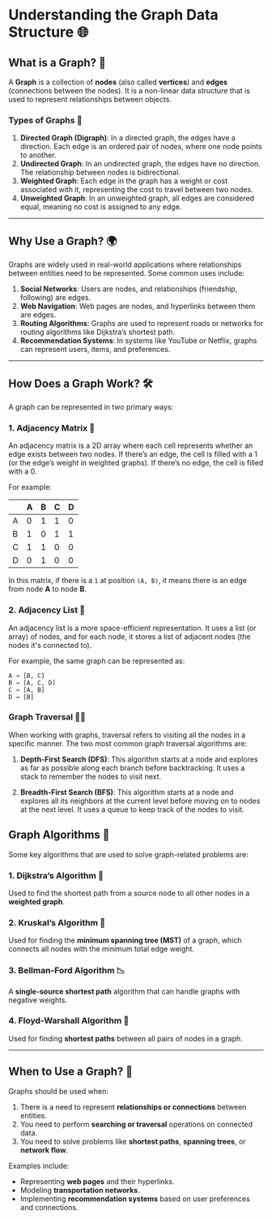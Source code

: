 # Understanding the Graph Data Structure 🌐

## What is a Graph? 🤔

A **Graph** is a collection of **nodes** (also called **vertices**) and **edges** (connections between the nodes). It is a non-linear data structure that is used to represent relationships between objects.

### Types of Graphs 🔄

1. **Directed Graph (Digraph)**: In a directed graph, the edges have a direction. Each edge is an ordered pair of nodes, where one node points to another.
2. **Undirected Graph**: In an undirected graph, the edges have no direction. The relationship between nodes is bidirectional.
3. **Weighted Graph**: Each edge in the graph has a weight or cost associated with it, representing the cost to travel between two nodes.
4. **Unweighted Graph**: In an unweighted graph, all edges are considered equal, meaning no cost is assigned to any edge.

---

## Why Use a Graph? 🌍

Graphs are widely used in real-world applications where relationships between entities need to be represented. Some common uses include:

1. **Social Networks**: Users are nodes, and relationships (friendship, following) are edges.
2. **Web Navigation**: Web pages are nodes, and hyperlinks between them are edges.
3. **Routing Algorithms**: Graphs are used to represent roads or networks for routing algorithms like Dijkstra’s shortest path.
4. **Recommendation Systems**: In systems like YouTube or Netflix, graphs can represent users, items, and preferences.

---

## How Does a Graph Work? 🛠️

A graph can be represented in two primary ways:

### 1. **Adjacency Matrix** 🧮

An adjacency matrix is a 2D array where each cell represents whether an edge exists between two nodes. If there’s an edge, the cell is filled with a 1 (or the edge’s weight in weighted graphs). If there’s no edge, the cell is filled with a 0.

For example:

|     | A | B | C | D |
| --- | --- | --- | --- | --- |
| A   | 0 | 1 | 1 | 0 |
| B   | 1 | 0 | 1 | 1 |
| C   | 1 | 1 | 0 | 0 |
| D   | 0 | 1 | 0 | 0 |

In this matrix, if there is a `1` at position `(A, B)`, it means there is an edge from node **A** to node **B**.

### 2. **Adjacency List** 📜

An adjacency list is a more space-efficient representation. It uses a list (or array) of nodes, and for each node, it stores a list of adjacent nodes (the nodes it's connected to).

For example, the same graph can be represented as:

```
A → [B, C]
B → [A, C, D]
C → [A, B]
D → [B]
```

### Graph Traversal 🚶‍♂️

When working with graphs, traversal refers to visiting all the nodes in a specific manner. The two most common graph traversal algorithms are:

1. **Depth-First Search (DFS)**: This algorithm starts at a node and explores as far as possible along each branch before backtracking. It uses a stack to remember the nodes to visit next.

2. **Breadth-First Search (BFS)**: This algorithm starts at a node and explores all its neighbors at the current level before moving on to nodes at the next level. It uses a queue to keep track of the nodes to visit.

## Graph Algorithms 🌟

Some key algorithms that are used to solve graph-related problems are:

### 1. **Dijkstra’s Algorithm** 🚗

Used to find the shortest path from a source node to all other nodes in a **weighted graph**.

### 2. **Kruskal’s Algorithm** 🌲

Used for finding the **minimum spanning tree (MST)** of a graph, which connects all nodes with the minimum total edge weight.

### 3. **Bellman-Ford Algorithm** 📉

A **single-source shortest path** algorithm that can handle graphs with negative weights.

### 4. **Floyd-Warshall Algorithm** 🔄

Used for finding **shortest paths** between all pairs of nodes in a graph.

---

## When to Use a Graph? 🧠

Graphs should be used when:

1. There is a need to represent **relationships or connections** between entities.
2. You need to perform **searching or traversal** operations on connected data.
3. You need to solve problems like **shortest paths**, **spanning trees**, or **network flow**.

Examples include:
- Representing **web pages** and their hyperlinks.
- Modeling **transportation networks**.
- Implementing **recommendation systems** based on user preferences and connections.

